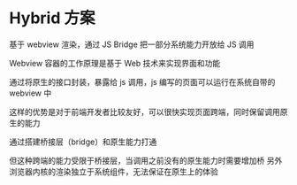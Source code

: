 # Hybrid 方案

基于 webview 渲染，通过 JS Bridge 把一部分系统能力开放给 JS 调用

Webview 容器的工作原理是基于 Web 技术来实现界面和功能

通过将原生的接口封装，暴露给 js 调用，js 编写的页面可以运行在系统自带的 webview 中

这样的优势是对于前端开发者比较友好，可以很快实现页面跨端，同时保留调用原生的能力

通过搭建桥接层（bridge）和原生能力打通

但这种跨端的能力受限于桥接层，当调用之前没有的原生能力时需要增加桥
另外浏览器内核的渲染独立于系统组件，无法保证在原生上的体验

